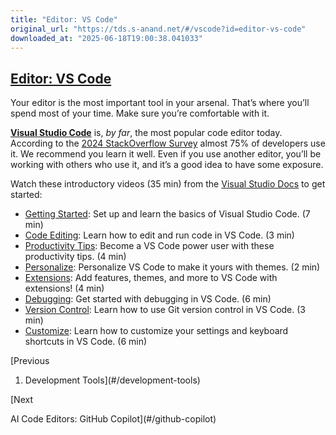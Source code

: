 ```yaml
---
title: "Editor: VS Code"
original_url: "https://tds.s-anand.net/#/vscode?id=editor-vs-code"
downloaded_at: "2025-06-18T19:00:38.041033"
---
```


[Editor: VS Code](#/vscode?id=editor-vs-code)
---------------------------------------------

Your editor is the most important tool in your arsenal. That’s where you’ll spend most of your time. Make sure you’re comfortable with it.

[**Visual Studio Code**](https://code.visualstudio.com/) is, *by far*, the most popular code editor today. According to the [2024 StackOverflow Survey](https://survey.stackoverflow.co/2024/technology/#1-integrated-development-environment) almost 75% of developers use it. We recommend you learn it well. Even if you use another editor, you’ll be working with others who use it, and it’s a good idea to have some exposure.

Watch these introductory videos (35 min) from the [Visual Studio Docs](https://code.visualstudio.com/docs) to get started:

* [Getting Started](https://code.visualstudio.com/docs/introvideos/basics): Set up and learn the basics of Visual Studio Code. (7 min)
* [Code Editing](https://code.visualstudio.com/docs/introvideos/codeediting): Learn how to edit and run code in VS Code. (3 min)
* [Productivity Tips](https://code.visualstudio.com/docs/introvideos/productivity): Become a VS Code power user with these productivity tips. (4 min)
* [Personalize](https://code.visualstudio.com/docs/introvideos/configure): Personalize VS Code to make it yours with themes. (2 min)
* [Extensions](https://code.visualstudio.com/docs/introvideos/extend): Add features, themes, and more to VS Code with extensions! (4 min)
* [Debugging](https://code.visualstudio.com/docs/introvideos/debugging): Get started with debugging in VS Code. (6 min)
* [Version Control](https://code.visualstudio.com/docs/introvideos/versioncontrol): Learn how to use Git version control in VS Code. (3 min)
* [Customize](https://code.visualstudio.com/docs/introvideos/customize): Learn how to customize your settings and keyboard shortcuts in VS Code. (6 min)

[Previous

1. Development Tools](#/development-tools)

[Next

AI Code Editors: GitHub Copilot](#/github-copilot)